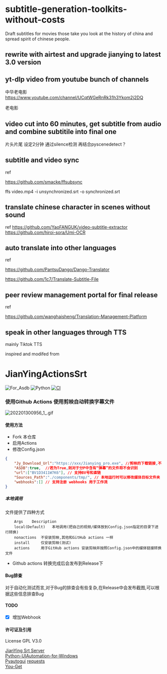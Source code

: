 # subtitle-generation-toolkits-without-costs

Draft subtitles for movies those take you look at the history of china and spread spirit of chinese people.


## rewrite with airtest and upgrade jianying to latest 3.0 version


## yt-dlp video from youtube bunch of channels

中华老电影 
https://www.youtube.com/channel/UCqtWGeRnRk31h3Ykom2j2DQ

老电影


## video cut into 60 minutes, get subtitle from audio and combine subtitile into final one 



片头片尾 设定2分钟 通过silence检测 再结合pyscenedetect？
## subtitle and video sync

ref 

https://github.com/smacke/ffsubsync

ffs video.mp4 -i unsynchronized.srt -o synchronized.srt

## translate chinese character in scenes without sound

ref
https://github.com/YaoFANGUK/video-subtitle-extractor
https://github.com/hiroi-sora/Umi-OCR


## auto translate into other languages

ref 

https://github.com/PantsuDango/Dango-Translator

https://github.com/1c7/Translate-Subtitle-File

## peer review management portal for final release
ref

https://github.com/wanghaisheng/Translation-Management-Platform


## speak in other languages through TTS

mainly Tiktok TTS






inspired and modifed from 

# JianYingActionsSrt
![For_Asdb](https://img.shields.io/badge/For-ASDB-blue.svg)  ![Python](https://img.shields.io/badge/Language-Python-green.svg) [![CI](https://github.com/P-PPPP/ActionsGui/actions/workflows/main.yml/badge.svg)](https://github.com/P-PPPP/ActionsGui/actions/workflows/main.yml)  

### 使用Github Actions 使用剪映**自动**转换字幕文件
![202201300956_1_.gif](https://s2.loli.net/2022/03/24/G92tQ6RfJdYivPK.gif)  
#### 使用方法
- Fork 本仓库
- 启用Actions
- 修改Config.json
```json
{
    "Jy_Download_Url":"https://xxx/Jianying_pro.exe", //剪映的下载链接,不用动
    "ASDB":true,  //若为True,则对于分P中含有“弹幕”的文件将不会识别
    "url":["BV1D3411W7K6"], // 支持BV号和直链
    "Sources_Path":"./components/tmp/", // 本地运行时可以修改媒体目标文件夹
    "webhooks":[] // 支持注册 webhooks 用于工作流
}
```

##### 本地调用
文件提供了四种方式
```
    Args    Description
    local(Default)   本地调用(把自己的视频/媒体放到Config.json指定的目录下进行转换)
    nonactions  不安装剪映,其他和GitHub actions 一样
    install     仅安装剪映(测试)
    actions     用于GitHub actions 安装剪映并按照Config.json中的媒体链接转换文件
```

- Github actions 转换完成后会发布到Release下

#### Bug排查
对于自动化测试而言,对于Bug的排查会有些复杂,在Release中会发布截图,可以根据这些信息排查Bug

#### TODO
- [x] 增加Webhook

#### 许可证及引用

License GPL V3.0

[JianYing Srt Server](https://github.com/A-Soul-Database/JianYingSrtServer)  
[Python-UIAutomation-for-Windows](https://github.com/yinkaisheng/Python-UIAutomation-for-Windows)  
[Pyautogui](https://github.com/asweigart/pyautogui)
[requests](https://github.com/psf/requests)  
[You-Get](https://github.com/soimort/you-get)  
